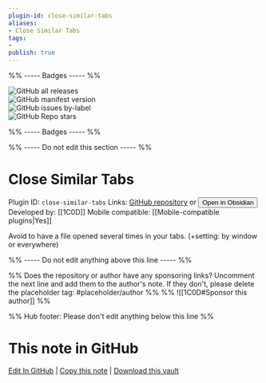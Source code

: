 ```yaml
---
plugin-id: close-similar-tabs
aliases:
- Close Similar Tabs
tags: 
- 
publish: true
---
```


%% ----- Badges ----- %%

![GitHub all releases](https://img.shields.io/github/downloads/1C0D/Obsidian-Close-Similar-Tabs/total?color=573E7A&logo=github&style=for-the-badge)   
![GitHub manifest version](https://img.shields.io/github/manifest-json/v/1C0D/Obsidian-Close-Similar-Tabs?color=573E7A&logo=github&style=for-the-badge)   
![GitHub issues by-label](https://img.shields.io/github/issues/1C0D/Obsidian-Close-Similar-Tabs/help%20wanted?color=573E7A&logo=github&style=for-the-badge)   
![GitHub Repo stars](https://img.shields.io/github/stars/1C0D/Obsidian-Close-Similar-Tabs?color=573E7A&logo=github&style=for-the-badge)

%% ----- Badges ----- %%

%% ----- Do not edit this section ----- %%

# Close Similar Tabs

Plugin ID: `close-similar-tabs`
Links: [GitHub repository](https://github.com/1C0D/Obsidian-Close-Similar-Tabs) or [<button id=HH>Open in Obsidian</button>](obsidian://show-plugin?id=close-similar-tabs)
Developed by: [[1C0D]]
Mobile compatible: [[Mobile-compatible plugins|Yes]]

Avoid to have a file opened several times in your tabs. (+setting: by window or everywhere)

%% ----- Do not edit anything above this line ----- %% 

%% Does the repository or author have any sponsoring links? Uncomment the next line and add them to the author's note. If they don't, please delete the placeholder tag: #placeholder/author %%
%% ![[1C0D#Sponsor this author]] %%

%% Hub footer: Please don't edit anything below this line %%

# This note in GitHub

<span class="git-footer">[Edit In GitHub](https://github.dev/obsidian-community/obsidian-hub/blob/main/02%20-%20Community%20Expansions/02.05%20All%20Community%20Expansions/Plugins/close-similar-tabs.md "git-hub-edit-note") | [Copy this note](https://raw.githubusercontent.com/obsidian-community/obsidian-hub/main/02%20-%20Community%20Expansions/02.05%20All%20Community%20Expansions/Plugins/close-similar-tabs.md "git-hub-copy-note") | [Download this vault](https://github.com/obsidian-community/obsidian-hub/archive/refs/heads/main.zip "git-hub-download-vault") </span>
